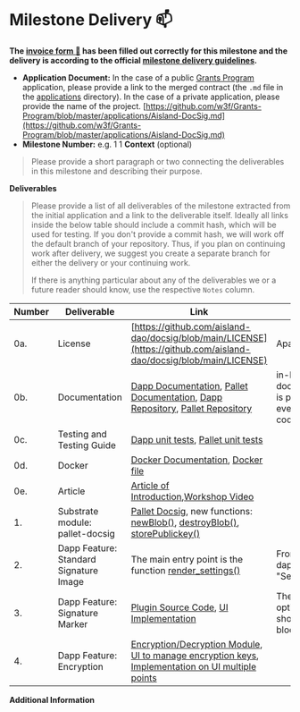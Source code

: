 # Milestone Delivery :mailbox:

**The [invoice form :pencil:](https://docs.google.com/forms/d/e/1FAIpQLSfmNYaoCgrxyhzgoKQ0ynQvnNRoTmgApz9NrMp-hd8mhIiO0A/viewform) has been filled out correctly for this milestone and the delivery is according to the official [milestone delivery guidelines](https://github.com/w3f/Grants-Program/blob/master/docs/Support%20Docs/milestone-deliverables-guidelines.md).**  

* **Application Document:** In the case of a public [Grants Program](https://github.com/w3f/Grants-Program) application, please provide a link to the merged contract (the `.md` file in the [applications](https://github.com/w3f/Grants-Program/tree/master/applications) directory). In the case of a private application, please provide the name of the project.
[https://github.com/w3f/Grants-Program/blob/master/applications/Aisland-DocSig.md](https://github.com/w3f/Grants-Program/blob/master/applications/Aisland-DocSig.md)
* **Milestone Number:** e.g. 1
1
**Context** (optional)
> Please provide a short paragraph or two connecting the deliverables in this milestone and describing their purpose.

**Deliverables**
> Please provide a list of all deliverables of the milestone extracted from the initial application and a link to the deliverable itself. Ideally all links inside the below table should include a commit hash, which will be used for testing. If you don't provide a commit hash, we will work off the default branch of your repository. Thus, if you plan on continuing work after delivery, we suggest you create a separate branch for either the delivery or your continuing work. 
> 
> If there is anything particular about any of the deliverables we or a future reader should know, use the respective `Notes` column.

| Number | Deliverable | Link | Notes |
| ------------- | ------------- | ------------- |------------- |
| 0a. | License |[https://github.com/aisland-dao/docsig/blob/main/LICENSE](https://github.com/aisland-dao/docsig/blob/main/LICENSE)| Apache 2.0| 
| 0b.| Documentation |[Dapp Documentation](https://github.com/aisland-dao/docsig/blob/main/README.md),  [Pallet Documentation](https://github.com/aisland-dao/aisland-node/blob/main/pallets/docsig/README.md), [Dapp Repository](https://github.com/aisland-dao/docsig), [Pallet Repository](https://github.com/aisland-dao/aisland-node/blob/main/pallets/docsig)| in-line documentation is present in every source code file| 
| 0c.  |Testing and Testing Guide|[Dapp unit tests](https://github.com/aisland-dao/docsig/blob/main/README.md#unit-tests), [Pallet unit tests](https://github.com/aisland-dao/aisland-node/blob/main/pallets/docsig/src/tests.rs)| | 
| 0d.  | Docker |[Docker Documentation](https://github.com/aisland-dao/docsig/blob/main/README.md#docker), [Docker file](https://github.com/aisland-dao/docsig/blob/main/docker-compose.yml)| | 
| 0e.  | Article |[Article of Introduction](https://news.aisland.io/aisland-docsig-decentralised-exchange-of-signed-documents/),[Workshop Video](https://dropbox.aisland.io/index.php/s/fvIn7U4b75v6jSo)|| 
| 1.  | Substrate module: pallet-docsig |[Pallet Docsig](https://github.com/aisland-dao/aisland-node/tree/main/pallets/docsig), new functions: [newBlob()](https://github.com/aisland-dao/aisland-node/blob/66433f01b1ec232ca013a7d2cb8d8ca1eaebe007/pallets/docsig/src/lib.rs#L234), [destroyBlob()](https://github.com/aisland-dao/aisland-node/blob/66433f01b1ec232ca013a7d2cb8d8ca1eaebe007/pallets/docsig/src/lib.rs#L264), [storePublickey()](https://github.com/aisland-dao/aisland-node/blob/66433f01b1ec232ca013a7d2cb8d8ca1eaebe007/pallets/docsig/src/lib.rs#L210)| | 
| 2.  | Dapp Feature: Standard Signature Image |The main entry point is the function [render_settings()](https://github.com/aisland-dao/docsig/blob/84e57c3fa448fc71e412f126394355864c40c3ed/client-src/index.js#L1676)|From the dapp, click on "Settings" icon| 
| 3.  | Dapp Feature: Signature Marker |[Plugin Source Code](https://github.com/aisland-dao/docsig/tree/main/editorjs-signature-plugin), [UI Implementation](https://github.com/aisland-dao/docsig/blob/84e57c3fa448fc71e412f126394355864c40c3ed/client-src/index.js#L1412)|The new option is shown in the block edit| 
| 4.  | Dapp Feature: Encryption |[Encryption/Decryption Module](https://github.com/aisland-dao/docsig/blob/main/modules/cryptostream.js), [UI to manage encryption keys](https://github.com/aisland-dao/docsig/blob/84e57c3fa448fc71e412f126394355864c40c3ed/client-src/index.js#L1881), [Implementation on UI multiple points](https://github.com/aisland-dao/docsig/blob/main/client-src/index.js)| | 

**Additional Information**
